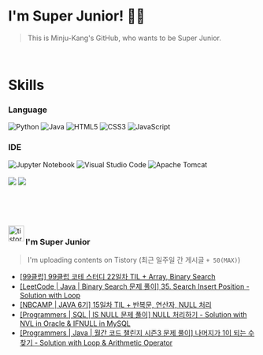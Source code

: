 
# I'm Super Junior! 🐱‍🏍
  > This is Minju-Kang's GitHub, who wants to be Super Junior.

<br>

<h1>Skills</h1>
<h3>Language</h3>
<div sytle="display:inline;">
<img alt="Python" src="https://img.shields.io/badge/Python-3776AB?style=flat-square&logo=Python&logoColor=white"/>
<img alt="Java" src="https://img.shields.io/badge/JAVA-007396?style=flat-square&logo=Java&logoColor=white"/>
<img alt="HTML5" src="https://img.shields.io/badge/HTML5-E34F26?style=flat-square&logo=HTML5&logoColor=white"/>
<img alt="CSS3" src="https://img.shields.io/badge/CSS3-1572B6?style=flat-square&logo=CSS3&logoColor=white"/>
<img alt="JavaScript" src="https://img.shields.io/badge/JavaScript-F7DF1E?style=flat-square&logo=JavaScript&logoColor=black"/>
</div>
<h3>IDE</h3>
<div sytle="display:inline;">
<img alt="Jupyter Notebook" src="https://img.shields.io/badge/Jupyter-F37626?style=flat-square&logo=Jupyter&logoColor=white"/>
<img alt="Visual Studio Code" src="https://img.shields.io/badge/Visual Studio Code-007ACC?style=flat-square&logo=Visual Studio Code&logoColor=white"/>
<img alt="Apache Tomcat" src="https://img.shields.io/badge/Apache Tomcat-F8DC75?style=flat-square&logo=Apache Tomcat&logoColor=black"/>
</div>
<br>

<img src="https://github-readme-stats.vercel.app/api/top-langs/?username=minjukang727" >
<img src="https://github-readme-stats.vercel.app/api?username=MinjuKang727&show_icons=true&theme=radical">

<br><br>


<br>

<img src="https://github.com/MinjuKang727/MinjuKang727/assets/108849480/0ac49170-7c8c-4c99-b0e5-86c414fc591c" alt="tistory-icon_IamSuperJunior" width="32px" align="left">

###  I'm Super Junior
  > I'm uploading contents on Tistory  (최근 일주일 간 게시글 `+ 50(MAX)`)  

- <a href="https://ajtwltsk.tistory.com/133"> [99클럽] 99클럽 코테 스터디 22일차 TIL + Array, Binary Search </a><br>  
- <a href="https://ajtwltsk.tistory.com/132"> [LeetCode | Java | Binary Search  문제 풀이] 35. Search Insert Position - Solution with Loop </a><br>  
- <a href="https://ajtwltsk.tistory.com/131"> [NBCAMP | JAVA 6기] 15일차 TIL + 반복문, 연산자, NULL 처리 </a><br>  
- <a href="https://ajtwltsk.tistory.com/130"> [Programmers | SQL | IS NULL  문제 풀이] NULL 처리하기 - Solution with NVL in Oracle &amp; IFNULL in MySQL </a><br>  
- <a href="https://ajtwltsk.tistory.com/129"> [Programmers | Java |  월간 코드 챌린지 시즌3  문제 풀이] 나머지가 1이 되는 수 찾기 - Solution with Loop &amp; Arithmetic Operator </a><br>  

